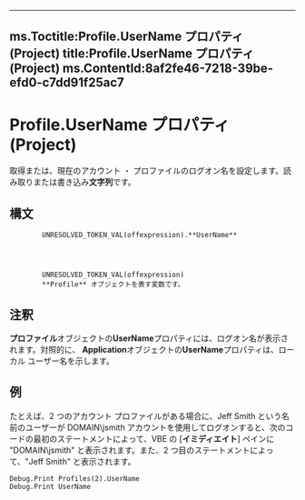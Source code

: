 

---
ms.Toctitle:Profile.UserName プロパティ (Project)
title:Profile.UserName プロパティ (Project)
ms.ContentId:8af2fe46-7218-39be-efd0-c7dd91f25ac7
---
# Profile.UserName プロパティ (Project)




取得または、現在のアカウント ・ プロファイルのログオン名を設定します。読み取りまたは書き込み**文字列**です。

## 構文

            UNRESOLVED_TOKEN_VAL(offexpression).**UserName**




            UNRESOLVED_TOKEN_VAL(offexpression)
            **Profile** オブジェクトを表す変数です。



## 注釈
**プロファイル**オブジェクトの**UserName**プロパティには、ログオン名が表示されます。対照的に、 **Application**オブジェクトの**UserName**プロパティは、ローカル ユーザー名を示します。



## 例
たとえば、2 つのアカウント プロファイルがある場合に、Jeff Smith という名前のユーザーが DOMAIN\jsmith アカウントを使用してログオンすると、次のコードの最初のステートメントによって、VBE の [**イミディエイト**] ペインに "DOMAIN\jsmith" と表示されます。また、2 つ目のステートメントによって、"Jeff Smith" と表示されます。

```vba
Debug.Print Profiles(2).UserName 
Debug.Print UserName
```






